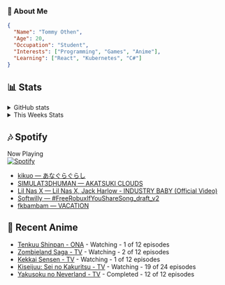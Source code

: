 ### 👋 About Me
```json
{
  "Name": "Tommy Othen",
  "Age": 20,
  "Occupation": "Student",
  "Interests": ["Programming", "Games", "Anime"],
  "Learning": ["React", "Kubernetes", "C#"]
}
```

## 📊 Stats
<details>
  <summary>GitHub stats</summary>
  <a href="https://github.com/anuraghazra/github-readme-stats">
    <img src="https://github-readme-stats.vercel.app/api?username=DaSushiAsian&show_icons=true&count_private=true&hide=prs,issues">
  </a>
</details>

<details>
  <summary>This Weeks Stats</summary>
  <a href="https://github.com/anuraghazra/github-readme-stats">
    <img src="https://github-readme-stats.vercel.app/api/wakatime?username=DaSushiAsian&cache_seconds=1800&custom_title=Top Languages">
  </a>
</details>

## 🎶 Spotify
Now Playing\
[![Spotify](https://novatorem-dasushiasian.vercel.app/api/spotify)](https://open.spotify.com/user/g90805640970)
<!-- LASTFM:START -->
* [kikuo — あなぐらぐらし](https://www.last.fm/music/kikuo/_/%E3%81%82%E3%81%AA%E3%81%90%E3%82%89%E3%81%90%E3%82%89%E3%81%97)
* [SIMULAT3DHUMAN — AKATSUKI CLOUDS](https://www.last.fm/music/SIMULAT3DHUMAN/_/AKATSUKI+CLOUDS)
* [Lil Nas X — Lil Nas X, Jack Harlow - INDUSTRY BABY (Official Video)](https://www.last.fm/music/Lil+Nas+X/_/Lil+Nas+X,+Jack+Harlow+-+INDUSTRY+BABY+(Official+Video))
* [Softwilly — #FreeRobuxIfYouShareSong_draft_v2](https://www.last.fm/music/Softwilly/_/%23FreeRobuxIfYouShareSong_draft_v2)
* [fkbambam — VACATION](https://www.last.fm/music/fkbambam/_/VACATION)<!-- LASTFM:END -->

## 🗻 Recent Anime
<!-- ANIME-LIST:START -->
* [Tenkuu Shinpan - ONA](https://myanimelist.net/anime/43690/Tenkuu_Shinpan) - Watching - 1 of 12 episodes
* [Zombieland Saga - TV](https://myanimelist.net/anime/37976/Zombieland_Saga) - Watching - 2 of 12 episodes
* [Kekkai Sensen - TV](https://myanimelist.net/anime/24439/Kekkai_Sensen) - Watching - 1 of 12 episodes
* [Kiseijuu: Sei no Kakuritsu - TV](https://myanimelist.net/anime/22535/Kiseijuu__Sei_no_Kakuritsu) - Watching - 19 of 24 episodes
* [Yakusoku no Neverland - TV](https://myanimelist.net/anime/37779/Yakusoku_no_Neverland) - Completed - 12 of 12 episodes<!-- ANIME-LIST:END -->
